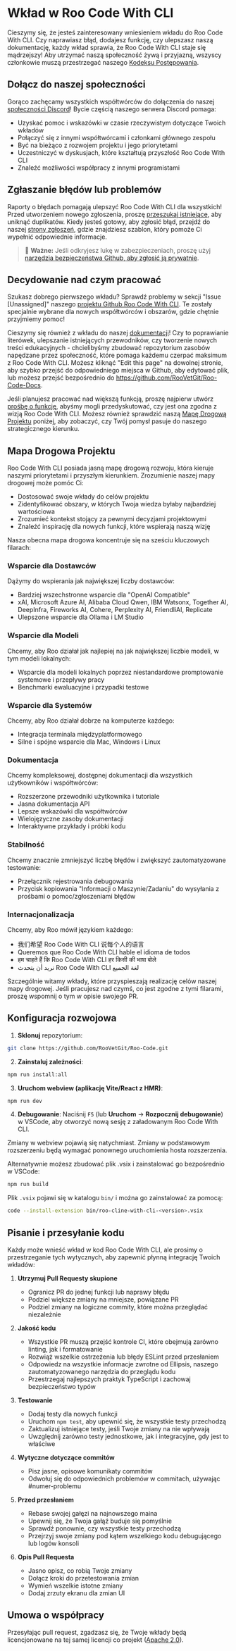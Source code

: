# Wkład w Roo Code With CLI

Cieszymy się, że jesteś zainteresowany wniesieniem wkładu do Roo Code With CLI. Czy naprawiasz błąd, dodajesz funkcję, czy ulepszasz naszą dokumentację, każdy wkład sprawia, że Roo Code With CLI staje się mądrzejszy! Aby utrzymać naszą społeczność żywą i przyjazną, wszyscy członkowie muszą przestrzegać naszego [Kodeksu Postępowania](CODE_OF_CONDUCT.md).

## Dołącz do naszej społeczności

Gorąco zachęcamy wszystkich współtwórców do dołączenia do naszej [społeczności Discord](https://discord.gg/roocode)! Bycie częścią naszego serwera Discord pomaga:

- Uzyskać pomoc i wskazówki w czasie rzeczywistym dotyczące Twoich wkładów
- Połączyć się z innymi współtwórcami i członkami głównego zespołu
- Być na bieżąco z rozwojem projektu i jego priorytetami
- Uczestniczyć w dyskusjach, które kształtują przyszłość Roo Code With CLI
- Znaleźć możliwości współpracy z innymi programistami

## Zgłaszanie błędów lub problemów

Raporty o błędach pomagają ulepszyć Roo Code With CLI dla wszystkich! Przed utworzeniem nowego zgłoszenia, proszę [przeszukaj istniejące](https://github.com/RooVetGit/Roo-Code/issues), aby uniknąć duplikatów. Kiedy jesteś gotowy, aby zgłosić błąd, przejdź do naszej [strony zgłoszeń](https://github.com/RooVetGit/Roo-Code/issues/new/choose), gdzie znajdziesz szablon, który pomoże Ci wypełnić odpowiednie informacje.

<blockquote class='warning-note'>
     🔐 <b>Ważne:</b> Jeśli odkryjesz lukę w zabezpieczeniach, proszę użyj <a href="https://github.com/RooVetGit/Roo-Code/security/advisories/new">narzędzia bezpieczeństwa Github, aby zgłosić ją prywatnie</a>.
</blockquote>

## Decydowanie nad czym pracować

Szukasz dobrego pierwszego wkładu? Sprawdź problemy w sekcji "Issue [Unassigned]" naszego [projektu Github Roo Code With CLI](https://github.com/orgs/RooVetGit/projects/1). Te zostały specjalnie wybrane dla nowych współtwórców i obszarów, gdzie chętnie przyjmiemy pomoc!

Cieszymy się również z wkładu do naszej [dokumentacji](https://docs.roocode.com/)! Czy to poprawianie literówek, ulepszanie istniejących przewodników, czy tworzenie nowych treści edukacyjnych - chcielibyśmy zbudować repozytorium zasobów napędzane przez społeczność, które pomaga każdemu czerpać maksimum z Roo Code With CLI. Możesz kliknąć "Edit this page" na dowolnej stronie, aby szybko przejść do odpowiedniego miejsca w Github, aby edytować plik, lub możesz przejść bezpośrednio do https://github.com/RooVetGit/Roo-Code-Docs.

Jeśli planujesz pracować nad większą funkcją, proszę najpierw utwórz [prośbę o funkcję](https://github.com/RooVetGit/Roo-Code/discussions/categories/feature-requests?discussions_q=is%3Aopen+category%3A%22Feature+Requests%22+sort%3Atop), abyśmy mogli przedyskutować, czy jest ona zgodna z wizją Roo Code With CLI. Możesz również sprawdzić naszą [Mapę Drogową Projektu](#mapa-drogowa-projektu) poniżej, aby zobaczyć, czy Twój pomysł pasuje do naszego strategicznego kierunku.

## Mapa Drogowa Projektu

Roo Code With CLI posiada jasną mapę drogową rozwoju, która kieruje naszymi priorytetami i przyszłym kierunkiem. Zrozumienie naszej mapy drogowej może pomóc Ci:

- Dostosować swoje wkłady do celów projektu
- Zidentyfikować obszary, w których Twoja wiedza byłaby najbardziej wartościowa
- Zrozumieć kontekst stojący za pewnymi decyzjami projektowymi
- Znaleźć inspirację dla nowych funkcji, które wspierają naszą wizję

Nasza obecna mapa drogowa koncentruje się na sześciu kluczowych filarach:

### Wsparcie dla Dostawców

Dążymy do wspierania jak największej liczby dostawców:

- Bardziej wszechstronne wsparcie dla "OpenAI Compatible"
- xAI, Microsoft Azure AI, Alibaba Cloud Qwen, IBM Watsonx, Together AI, DeepInfra, Fireworks AI, Cohere, Perplexity AI, FriendliAI, Replicate
- Ulepszone wsparcie dla Ollama i LM Studio

### Wsparcie dla Modeli

Chcemy, aby Roo działał jak najlepiej na jak największej liczbie modeli, w tym modeli lokalnych:

- Wsparcie dla modeli lokalnych poprzez niestandardowe promptowanie systemowe i przepływy pracy
- Benchmarki ewaluacyjne i przypadki testowe

### Wsparcie dla Systemów

Chcemy, aby Roo działał dobrze na komputerze każdego:

- Integracja terminala międzyplatformowego
- Silne i spójne wsparcie dla Mac, Windows i Linux

### Dokumentacja

Chcemy kompleksowej, dostępnej dokumentacji dla wszystkich użytkowników i współtwórców:

- Rozszerzone przewodniki użytkownika i tutoriale
- Jasna dokumentacja API
- Lepsze wskazówki dla współtwórców
- Wielojęzyczne zasoby dokumentacji
- Interaktywne przykłady i próbki kodu

### Stabilność

Chcemy znacznie zmniejszyć liczbę błędów i zwiększyć zautomatyzowane testowanie:

- Przełącznik rejestrowania debugowania
- Przycisk kopiowania "Informacji o Maszynie/Zadaniu" do wysyłania z prośbami o pomoc/zgłoszeniami błędów

### Internacjonalizacja

Chcemy, aby Roo mówił językiem każdego:

- 我们希望 Roo Code With CLI 说每个人的语言
- Queremos que Roo Code With CLI hable el idioma de todos
- हम चाहते हैं कि Roo Code With CLI हर किसी की भाषा बोले
- نريد أن يتحدث Roo Code With CLI لغة الجميع

Szczególnie witamy wkłady, które przyspieszają realizację celów naszej mapy drogowej. Jeśli pracujesz nad czymś, co jest zgodne z tymi filarami, proszę wspomnij o tym w opisie swojego PR.

## Konfiguracja rozwojowa

1. **Sklonuj** repozytorium:

```sh
git clone https://github.com/RooVetGit/Roo-Code.git
```

2. **Zainstaluj zależności**:

```sh
npm run install:all
```

3. **Uruchom webview (aplikację Vite/React z HMR)**:

```sh
npm run dev
```

4. **Debugowanie**:
   Naciśnij `F5` (lub **Uruchom** → **Rozpocznij debugowanie**) w VSCode, aby otworzyć nową sesję z załadowanym Roo Code With CLI.

Zmiany w webview pojawią się natychmiast. Zmiany w podstawowym rozszerzeniu będą wymagać ponownego uruchomienia hosta rozszerzenia.

Alternatywnie możesz zbudować plik .vsix i zainstalować go bezpośrednio w VSCode:

```sh
npm run build
```

Plik `.vsix` pojawi się w katalogu `bin/` i można go zainstalować za pomocą:

```sh
code --install-extension bin/roo-cline-with-cli-<version>.vsix
```

## Pisanie i przesyłanie kodu

Każdy może wnieść wkład w kod Roo Code With CLI, ale prosimy o przestrzeganie tych wytycznych, aby zapewnić płynną integrację Twoich wkładów:

1. **Utrzymuj Pull Requesty skupione**

    - Ogranicz PR do jednej funkcji lub naprawy błędu
    - Podziel większe zmiany na mniejsze, powiązane PR
    - Podziel zmiany na logiczne commity, które można przeglądać niezależnie

2. **Jakość kodu**

    - Wszystkie PR muszą przejść kontrole CI, które obejmują zarówno linting, jak i formatowanie
    - Rozwiąż wszelkie ostrzeżenia lub błędy ESLint przed przesłaniem
    - Odpowiedz na wszystkie informacje zwrotne od Ellipsis, naszego zautomatyzowanego narzędzia do przeglądu kodu
    - Przestrzegaj najlepszych praktyk TypeScript i zachowaj bezpieczeństwo typów

3. **Testowanie**

    - Dodaj testy dla nowych funkcji
    - Uruchom `npm test`, aby upewnić się, że wszystkie testy przechodzą
    - Zaktualizuj istniejące testy, jeśli Twoje zmiany na nie wpływają
    - Uwzględnij zarówno testy jednostkowe, jak i integracyjne, gdy jest to właściwe

4. **Wytyczne dotyczące commitów**

    - Pisz jasne, opisowe komunikaty commitów
    - Odwołuj się do odpowiednich problemów w commitach, używając #numer-problemu

5. **Przed przesłaniem**

    - Rebase swojej gałęzi na najnowszego maina
    - Upewnij się, że Twoja gałąź buduje się pomyślnie
    - Sprawdź ponownie, czy wszystkie testy przechodzą
    - Przejrzyj swoje zmiany pod kątem wszelkiego kodu debugującego lub logów konsoli

6. **Opis Pull Requesta**
    - Jasno opisz, co robią Twoje zmiany
    - Dołącz kroki do przetestowania zmian
    - Wymień wszelkie istotne zmiany
    - Dodaj zrzuty ekranu dla zmian UI

## Umowa o współpracy

Przesyłając pull request, zgadzasz się, że Twoje wkłady będą licencjonowane na tej samej licencji co projekt ([Apache 2.0](../LICENSE)).
